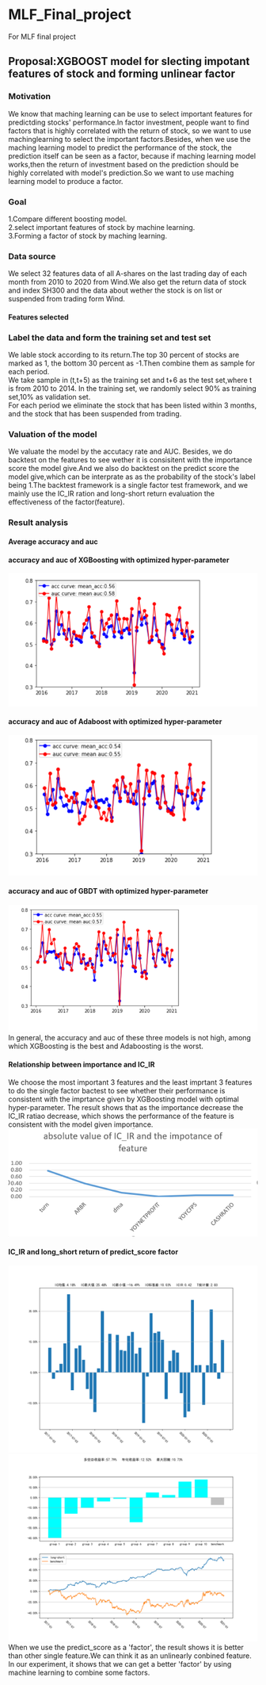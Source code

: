 # MLF_Final_project
For MLF final project
## Proposal:XGBOOST model for slecting impotant features of stock and forming  unlinear factor 
### Motivation
We know that maching learning can be use to select important features for predictding stocks' performance.In factor investment, people want to find factors that is highly correlated with the return of stock, so we want to use machinglearning to  select the important factors.Besides, when we use the maching learning model to predict the performance of the stock, the prediction itself can be seen as a factor, because if maching learning model works,then the return of investment based on the prediction should be highly correlated with model's prediction.So we want to use maching learning model to produce a factor.
### Goal  
1.Compare different boosting model.  
2.select important features of stock by machine learning.  
3.Forming a factor of stock by maching learning.
### Data source
We select 32 features data of all A-shares on the last trading day of each month from 2010 to 2020 from Wind.We also get the return data of stock and index SH300 and the data  about wether the stock is on list or suspended from trading form Wind. 
#### Features selected  

### Label the data and form the training set and test set 
We lable stock according to its return.The top 30 percent of stocks are marked as 1, the bottom 30 percent as -1.Then combine them as sample for each period.  
We take sample in (t,t+5) as the training set and t+6 as the test set,where t is from 2010 to 2014. In the training set, we randomly select 90% as training set,10% as validation set.  
For each period we eliminate the stock that has been listed within 3 months, and the stock that has been suspended from trading.
### Valuation of the model 
We valuate the model by the accutacy rate and AUC. Besides, we do backtest on the features to see wether it is consisitent with the importance score the model give.And we also do backtest on the predict score the model give,which can be interprate as as the probability of the stock's label being 1.The backtest framework is a single factor test framework, and we mainly use the IC_IR ration and long-short return evaluation the effectiveness of the factor(feature). 
### Result analysis
#### Average accuracy and auc
#### accuracy and auc of XGBoosting with optimized hyper-parameter
![image text](https://github.com/RAY185/MLF_Final_project/blob/main/result_summary_img/accuracy%20and%20auc%20of%20XGBoosting.png)  
#### accuracy and auc of Adaboost with optimized hyper-parameter  
![image text](https://github.com/RAY185/MLF_Final_project/blob/main/result_summary_img/accuracy%20and%20auc%20of%20Adaboosting.png)  
#### accuracy and auc of GBDT with optimized hyper-parameter  
![image text](https://github.com/RAY185/MLF_Final_project/blob/main/result_summary_img/accuracy%20and%20auc%20of%20GBDT.png)  
In general, the accuracy and auc of these three models is not high, among which XGBoosting is the best and Adaboosting is the worst.  
#### Relationship between importance and IC_IR  
We choose the most important 3 features and the least imprtant 3 features to do the single factor bactest to see whether their performance is consistent with the imprtance given by XGBoosting model with optimal hyper-parameter. The result shows that as the importance decrease the IC_IR ratiao decrease, which shows the performance of the feature is consistent with the model given importance.    
![image text](https://github.com/RAY185/MLF_Final_project/blob/main/result_summary_img/absolute%20IC_IR%20ratio.png)
#### IC_IR and long_short return of predict_score factor
![image text](https://github.com/RAY185/MLF_Final_project/blob/main/result_summary_img/IC_predict_score_final_m.png)
![image text](https://github.com/RAY185/MLF_Final_project/blob/main/result_summary_img/L-S_predict_score_final_m.png)  
When we use the predict_score as a 'factor', the result shows it is better than other single feature.We can think it as an unlinearly conbined feature. In our experiment, it shows that we can get a better 'factor' by using machine learning to combine some factors.
